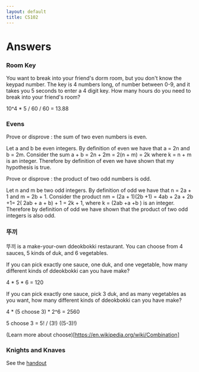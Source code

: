 ```yaml
---
layout: default
title: CS102
---
```


# Answers

### Room Key
You want to break into your friend's dorm room, but you don't know the keypad number.
The key is 4 numbers long, of number between 0-9, and it takes you 5 seconds to enter a 4 digit key.
How many hours do you need to break into your friend's room?

10^4 * 5 / 60 / 60 = 13.88

### Evens
Prove or disprove : the sum of two even numbers is even.

Let a and b be even integers. By definition of even we have that a = 2n and b = 2m.
Consider the sum a + b = 2n + 2m = 2(n + m) = 2k where k = n + m is an integer.
Therefore by definition of even we have shown that my hypothesis is true.

Prove or disprove : the product of two odd numbers is odd.

Let n and m be two odd integers. By definition of odd we have that n = 2a + 1
and m = 2b + 1. Consider the product nm = (2a + 1)(2b +1) = 4ab + 2a + 2b +1=
2( 2ab + a + b) + 1 = 2k + 1, where k = (2ab +a +b ) is an integer. Therefore by
definition of odd we have shown that the product of two odd integers is also odd.

### 뚜끼
뚜끼 is a make-your-own ddeokbokki restaurant. You can choose from 4 sauces, 5 kinds of duk, and 6 vegetables.

If you can pick exactly one sauce, one duk, and one vegetable, how many different kinds of ddeokbokki can you have make?

4 * 5 * 6 = 120

If you can pick exactly one sauce, pick 3 duk, and as many vegetables as you want, how many different kinds of ddeokbokki can you have make?

4 * (5 choose 3) * 2^6 = 2560

5 choose 3 = 5! / (3!) ((5-3)!)

(Learn more about choose)[https://en.wikipedia.org/wiki/Combination]

### Knights and Knaves

See the [handout](/ggu/knights-and-knaves.pdf)
